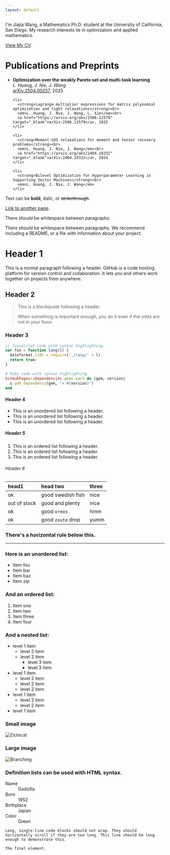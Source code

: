 ```yaml
---
layout: default
---
```


<p>
  I'm Jiajia Wang, a Mathematics Ph.D. student at the University of California, San Diego. 
  My research interests lie in optimization and applied mathematics.
</p>
<p>
  <a href="Jiajia_CV.pdf" class="btn">View My CV</a>
</p>

# Publications and Preprints
<ul>
    <li>
      <strong>Optimization over the weakly Pareto set and multi-task learning</strong><br>
      <em>L. Huang, J. Nie, J. Wang</em><br>
      <a href="https://arxiv.org/abs/2504.00257" target="_blank">arXiv:2504.00257</a>, 2025
    </li>

    <li>
      <strong>Lagrange multiplier expressions for matrix polynomial optimization and tight relaxations</strong><br>
      <em>L. Huang, J. Nie, J. Wang, L. Xie</em><br>
      <a href="https://arxiv.org/abs/2506.12579" target="_blank">arXiv:2506.12579</a>, 2025
    </li>

    <li>
      <strong>Moment-SOS relaxations for moment and tensor recovery problems</strong><br>
      <em>L. Huang, J. Nie, J. Wang</em><br>
      <a href="https://arxiv.org/abs/2404.18332" target="_blank">arXiv:2404.18332</a>, 2024
    </li>

    <li>
      <strong>Bilevel Optimization for Hyperparameter Learning in Supporting Vector Machines</strong><br>
      <em>L. Huang, J. Nie, J. Wang</em>
    </li>
  </ul>

Text can be **bold**, _italic_, or ~~strikethrough~~.

[Link to another page](./another-page.html).

There should be whitespace between paragraphs.

There should be whitespace between paragraphs. We recommend including a README, or a file with information about your project.

# Header 1

This is a normal paragraph following a header. GitHub is a code hosting platform for version control and collaboration. It lets you and others work together on projects from anywhere.

## Header 2

> This is a blockquote following a header.
>
> When something is important enough, you do it even if the odds are not in your favor.

### Header 3

```js
// Javascript code with syntax highlighting.
var fun = function lang(l) {
  dateformat.i18n = require('./lang/' + l)
  return true;
}
```

```ruby
# Ruby code with syntax highlighting
GitHubPages::Dependencies.gems.each do |gem, version|
  s.add_dependency(gem, "= #{version}")
end
```

#### Header 4

*   This is an unordered list following a header.
*   This is an unordered list following a header.
*   This is an unordered list following a header.

##### Header 5

1.  This is an ordered list following a header.
2.  This is an ordered list following a header.
3.  This is an ordered list following a header.

###### Header 6

| head1        | head two          | three |
|:-------------|:------------------|:------|
| ok           | good swedish fish | nice  |
| out of stock | good and plenty   | nice  |
| ok           | good `oreos`      | hmm   |
| ok           | good `zoute` drop | yumm  |

### There's a horizontal rule below this.

* * *

### Here is an unordered list:

*   Item foo
*   Item bar
*   Item baz
*   Item zip

### And an ordered list:

1.  Item one
1.  Item two
1.  Item three
1.  Item four

### And a nested list:

- level 1 item
  - level 2 item
  - level 2 item
    - level 3 item
    - level 3 item
- level 1 item
  - level 2 item
  - level 2 item
  - level 2 item
- level 1 item
  - level 2 item
  - level 2 item
- level 1 item

### Small image

![Octocat](https://github.githubassets.com/images/icons/emoji/octocat.png)

### Large image

![Branching](https://guides.github.com/activities/hello-world/branching.png)


### Definition lists can be used with HTML syntax.

<dl>
<dt>Name</dt>
<dd>Godzilla</dd>
<dt>Born</dt>
<dd>1952</dd>
<dt>Birthplace</dt>
<dd>Japan</dd>
<dt>Color</dt>
<dd>Green</dd>
</dl>

```
Long, single-line code blocks should not wrap. They should horizontally scroll if they are too long. This line should be long enough to demonstrate this.
```

```
The final element.
```
